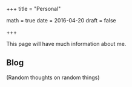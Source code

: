 +++
title = "Personal"

math = true
date = 2016-04-20
draft = false

+++

This page will have much information about me. 

## Blog
(Random thoughts on random things)

